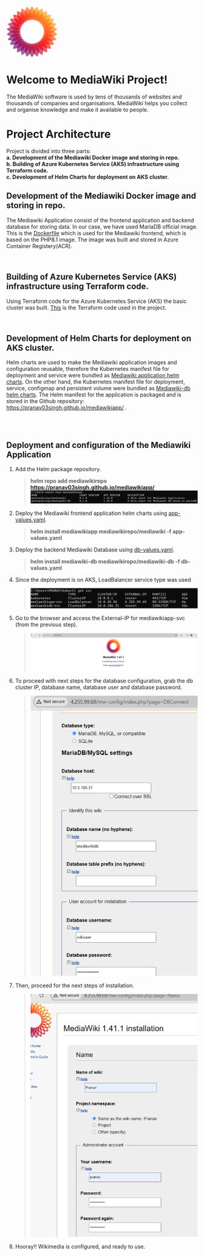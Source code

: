 ![Mediawikilogo](/files/mediawikilogo.png "Mediawiki Logo")
# Welcome to MediaWiki Project!

The MediaWiki software is used by tens of thousands of websites and thousands of companies and organisations. MediaWiki helps you collect and organise knowledge and make it available to people.
</br>

# Project Architecture

Project is divided into three parts:\
		**a.  Development of the Mediawiki Docker image and storing in repo.** \
		**b. Building of Azure Kubernetes Service (AKS) infrastructure using Terraform code.**\
		**c.  Development of Helm Charts for deployment on AKS cluster.**
</br>


## Development of the Mediawiki Docker image and storing in repo.

The Mediawiki Application consist of the frontend application and backend database for storing data. In our case, we have used MariaDB official image. This is the [Dockerfile](/docker/Dockerfile) which is used for the Mediawiki frontend, which is based on the PHP8.1 image. The image was built and stored in Azure Container Registery(ACR).
</br>

</br>

## Building of Azure Kubernetes Service (AKS) infrastructure using Terraform code.

Using Terraform code for the Azure Kubernetes Service (AKS) the basic cluster was built. 
[This](/terraform/main.tf) is the Terraform code used in the project.
</br>

</br>

## Development of Helm Charts for deployment on AKS cluster.

Helm charts are used to make the Mediawiki application images and configuration reusable, therefore the Kubernetes manifest file for deployment and service were bundled as [Mediawiki application helm charts](/helm/mediawiki/). On the other hand, the Kubernetes manifest file for deployment, service, configmap and persistent volume were bundled as [Mediawiki-db helm charts](/helm/mediawiki-db/). The Helm manifest for the application is packaged and is stored in the Github repository: https://pranav03singh.github.io/mediawikiapp/ .

</br>

</br>

## Deployment and configuration of the Mediawiki Application
1. Add the Helm package repository.
	 >  **helm repo add mediawikirepo https://pranav03singh.github.io/mediawikiapp/** 
	  > ![Mediawikilogo](/files/helmsearch.png)

	 	
2. Deploy the Mediawiki frontend application helm charts using [app-values.yaml](/helm/app-values.yaml).
	 >  **helm install mediawikiapp mediawikirepo/mediawiki -f app-values.yaml**
	
  
3. Deploy the backend Mediawiki Database using [db-values.yaml](/helm/db-values.yaml).
	  > **helm install mediawiki-db mediawikirepo/mediawiki-db -f db-values.yaml**

4.  Since the deployment is on AKS, LoadBalancer service type was used 
	  > ![Mediawikilogo](/files/service.png)
5. Go to the browser and access the External-IP for mediawikiapp-svc (from the previous step).
	  > ![Mediawikilogo](/files/frontpage.png)
6. To proceed with next steps for the database configuration, grab the db cluster IP, database name, database user and database password.

	  >  ![Mediawikilogo](/files/dbconfig.png)

7. Then, proceed for the next steps of installation.

	  >  ![Mediawikilogo](/files/nextsteps.png)

8. Hooray!! Wikimedia is configured, and ready to use.

</br>





</br>
 
 